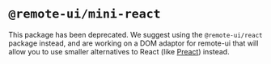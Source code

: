 # `@remote-ui/mini-react`

This package has been deprecated. We suggest using the `@remote-ui/react` package instead, and are working on a DOM adaptor for remote-ui that will allow you to use smaller alternatives to React (like [Preact](https://preactjs.com/)) instead.
